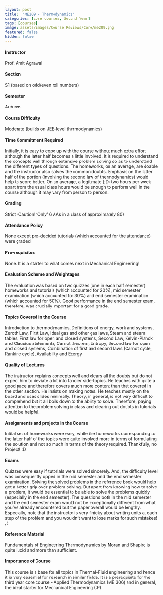 ```yaml
---
layout: post
title:  "ME209 - Thermodynamics"
categories: [core courses, Second Year]
tags: [courses]
image: assets/images/Course Reviews/Core/me209.png
featured: false
hidden: false
---
```


#### Instructor
Prof. Amit Agrawal 

#### Section
S1 (based on odd/even roll numbers)

#### Semester
Autumn

#### Course Difficulty
Moderate (builds on JEE-level thermodynamics)

#### Time Commitment Required
Initially, it is easy to cope up with the course without much extra effort although the latter half becomes a little involved. It is required to understand the concepts well through extensive problem solving so as to understand the different types of questions. The homeworks, on an average, are doable and the instructor also solves the common doubts. Emphasis on the latter half of the portion (involving the second law of thermodynamics)  would help to score better. On an average, a legitimate (;D) two hours per week apart from the usual class hours would be enough to perform well in the course although it may vary from person to person.

#### Grading
Strict (Caution! ‘Only’ 6 AAs in a class of approximately 80)

#### Attendance Policy
None except pre-decided tutorials (which accounted for the attendance) were graded

#### Pre-requisites
None. It is a starter to what comes next in Mechanical Engineering!

#### Evaluation Scheme and Weightages
The evaluation was based on two quizzes (one in each half semester) homeworks and tutorials (which accounted for 20%), mid semester examination (which accounted for 30%) and end semester examination (which accounted for 50%). Good performance in the end semester exam, therefore, was crucially important for a good grade.

#### Topics Covered in the Course
Introduction to thermodynamics, Definitions of energy, work and systems, Zeroth Law, First Law, Ideal gas and other gas laws, Steam and steam tables, First law for open and closed systems, Second Law, Kelvin-Planck and Clausius statements, Carnot theorem, Entropy, Second law for open and closed systems, Combination of first and second laws (Carnot cycle, Rankine cycle), Availability and Exergy

#### Quality of Lectures
The instructor explains concepts well and clears all the doubts but do not expect him to deviate a lot into fancier side-topics. He teaches with quite a good pace and therefore covers much more content than that covered in the other section. He insists on making notes. He teaches mostly on the board and uses slides minimally. Theory, in general, is not very difficult to comprehend but it all boils down to the ability to solve. Therefore, paying attention to the problem solving in class and clearing out doubts in tutorials would be helpful. 

#### Assignments and projects in the Course
Initial set of homeworks were easy, while the homeworks corresponding to the latter half of the topics were quite involved more in terms of formulating the solution and not so much in terms of the theory required. Thankfully, no Project! :D

#### Exams
Quizzes were easy if tutorials were solved sincerely. And, the difficulty level was consequently upped in the mid semester and the end semester examination. Solving the solved problems in the reference book would help get a better grip over problem solving. But apart from knowing how to solve a problem, it would be essential to be able to solve the problems quickly (especially in the end semester). The questions both in the mid semester and the end semester exam would not be exceptionally different from what you’ve already encountered but the paper overall would be lengthy. Especially, note that the instructor is very finicky about writing units at each step of the problem and you wouldn’t want to lose marks for such mistakes! ;(

#### Reference Material
Fundamentals of Engineering Thermodynamics by Moran and Shapiro is quite lucid and more than sufficient.

#### Importance of Course
This course is a base for all topics in Thermal-Fluid engineering and hence it is very essential for research in similar fields. It is a prerequisite for the third year core course - Applied Thermodynamics (ME 306) and in general, the ideal starter for Mechanical Engineering (:P)



